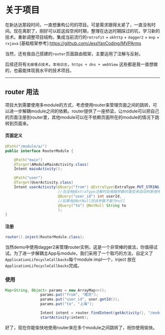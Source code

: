 关于项目
======================
在新达达那段时间，一直想重构公司的项目。可是需求跟得太紧了，一直没有时间。现在离职了，刚好可以趁这段空闲时期，整理在达达时期踩过的坑，学习新的技术。重新调整项目结构，集成当前流行的`retrofit` + `okhttp` + `dagger2` + `mvp` + `rxjava` [基础框架参考]:https://github.com/JessYanCoding/MVPArms

当然，还有我自己搭建的`router`页面路由框架，主要运用了注解与反射。

后续还将有`无痕埋点技术`，`本地日志`，`https + dns + webView` 这些都是我一直想做的，也最能体现我水平的技术项目。

****

router 用法
----------------------
项目大到需要使用多module的方式，考虑使用router来管理页面之间的跳转，可以进一步解耦module之间的依赖。router提供了一座桥梁，让module可以把自己的页面注册到router里，其他module可以在不依赖页面所在的module的情况下跳转到页面来。

#### 页面定义
```java
@Path("/module/a/")
public interface RouterModule {

	@Path("main")
	@Target(AModuleMainActivity.class)
	Intent mainActivity();

	@Path("user")
	@Target(UserActivity.class)
	Intent userActivity(@Query("from") @ExtraType(ExtraType.PUT_STRING) String userFrom,
	                    //当没有@ExtraType注解时会根据参数的类型来自动判断使用bundle.putXXX()来传递参数
	                    @Query("user_id") int userId,
	                    //如果有@NotNull则该参数不能为null
	                    @Query("to") @NotNull String to
	                    );
}
```

#### 注册

```java
router().inject(RouterModule.class);
```
当然demo中使用dagger2来管理router实例，这是一个非常棒的做法，你值得试试。为了进一步解耦主App与module，我们采用了一个取巧的方法，自定义了`ApplicationLifecycleCallbacks`每个module impl一个，inject 放在`ApplicationLifecycleCallbacks`完成。

### 使用
```java
Map<String, Object> params = new ArrayMap<>();
				params.put("from", "南京");
				params.put("user_id", user.getId());
				params.put("to", "上海");

				Intent intent = router.findIntent(getActivity(), "/module/a/user", params);
				startActivity(intent);
```

好了，现在你能愉快地使用router来在多个module之间跳转了，祝你使用愉快。
